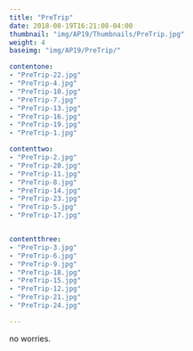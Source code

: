 ```yaml
---
title: "PreTrip"
date: 2018-08-19T16:21:08-04:00
thumbnail: "img/AP19/Thumbnails/PreTrip.jpg"
weight: 4
baseimg: "img/AP19/PreTrip/"

contentone:
- "PreTrip-22.jpg"
- "PreTrip-4.jpg"
- "PreTrip-10.jpg"
- "PreTrip-7.jpg"
- "PreTrip-13.jpg"
- "PreTrip-16.jpg"
- "PreTrip-19.jpg"
- "PreTrip-1.jpg"

contenttwo:
- "PreTrip-2.jpg"
- "PreTrip-20.jpg"
- "PreTrip-11.jpg"
- "PreTrip-8.jpg"
- "PreTrip-14.jpg"
- "PreTrip-23.jpg"
- "PreTrip-5.jpg"
- "PreTrip-17.jpg"


contentthree:
- "PreTrip-3.jpg"
- "PreTrip-6.jpg"
- "PreTrip-9.jpg"
- "PreTrip-18.jpg"
- "PreTrip-15.jpg"
- "PreTrip-12.jpg"
- "PreTrip-21.jpg"
- "PreTrip-24.jpg"

---
```


no worries.
